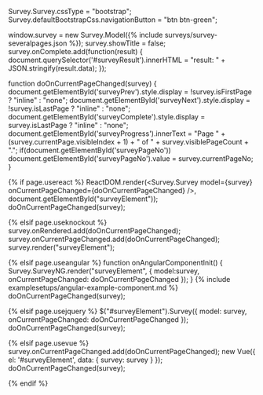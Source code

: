Survey.Survey.cssType = "bootstrap";
Survey.defaultBootstrapCss.navigationButton = "btn btn-green";

window.survey = new Survey.Model({% include surveys/survey-severalpages.json %});
survey.showTitle = false;
survey.onComplete.add(function(result) {
	document.querySelector('#surveyResult').innerHTML = "result: " + JSON.stringify(result.data);
});

function doOnCurrentPageChanged(survey) {
    document.getElementById('surveyPrev').style.display = !survey.isFirstPage ? "inline" : "none";
    document.getElementById('surveyNext').style.display = !survey.isLastPage ? "inline" : "none";
    document.getElementById('surveyComplete').style.display = survey.isLastPage ? "inline" : "none";
    document.getElementById('surveyProgress').innerText = "Page " + (survey.currentPage.visibleIndex + 1) + " of " + survey.visiblePageCount + ".";
    if(document.getElementById('surveyPageNo')) document.getElementById('surveyPageNo').value = survey.currentPageNo;
}

{% if page.usereact %}
ReactDOM.render(<Survey.Survey model={survey} onCurrentPageChanged={doOnCurrentPageChanged} />, document.getElementById("surveyElement"));
doOnCurrentPageChanged(survey);

{% elsif page.useknockout %}
survey.onRendered.add(doOnCurrentPageChanged);
survey.onCurrentPageChanged.add(doOnCurrentPageChanged);
survey.render("surveyElement");

{% elsif page.useangular %}
function onAngularComponentInit() {
    Survey.SurveyNG.render("surveyElement", {
        model:survey,
        onCurrentPageChanged: doOnCurrentPageChanged
    });
}
{% include examplesetups/angular-example-component.md %}
doOnCurrentPageChanged(survey);

{% elsif page.usejquery %}
$("#surveyElement").Survey({
    model: survey,
    onCurrentPageChanged: doOnCurrentPageChanged
});
doOnCurrentPageChanged(survey);

{% elsif page.usevue %}
survey.onCurrentPageChanged.add(doOnCurrentPageChanged);
new Vue({ el: '#surveyElement', data: { survey: survey } });
doOnCurrentPageChanged(survey);

{% endif %}